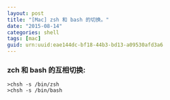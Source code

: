 ```yaml
---
layout: post
title: "[Mac] zsh 和 bash 的切换。"
date: "2015-08-14"
categories: shell
tags: [mac]
guid: urn:uuid:eae144dc-bf18-44b3-bd13-a09530afd3a6
---
```


### zch 和 bash 的互相切换:    

```vim
>chsh -s /bin/zsh
>chsh -s /bin/bash
```
